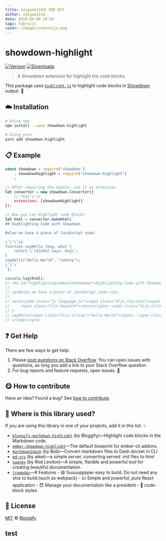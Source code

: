 ```yaml
---
title: salgum1114의 개발 일지
author: salgum1114
date: 2019-04-09 14:34
tags: fabricjs
cover: /images/covers/js.png
---
```


<!-- Please do not edit this file. Edit the `blah` field in the `package.json` instead. If in doubt, open an issue. -->


# showdown-highlight

 [![Version](https://img.shields.io/npm/v/showdown-highlight.svg)](https://www.npmjs.com/package/showdown-highlight) [![Downloads](https://img.shields.io/npm/dt/showdown-highlight.svg)](https://www.npmjs.com/package/showdown-highlight)

> A Showdown extension for highlight the code blocks.

This package uses [`highlight.js`](https://highlightjs.org) to highlight code blocks in [Showdown](https://github.com/showdownjs/showdown) output. :rocket:

## :cloud: Installation

```sh
# Using npm
npm install --save showdown-highlight

# Using yarn
yarn add showdown-highlight
```


## :clipboard: Example



```js
const showdown = require('showdown')
    , showdownHighlight = require("showdown-highlight")
    ;

// After requiring the module, use it as extension
let converter = new showdown.Converter({
    // That's it
    extensions: [showdownHighlight]
});

// Now you can Highlight code blocks
let html = converter.makeHtml(`
## Highlighting Code with Showdown

Below we have a piece of JavaScript code:

\`\`\`js
function sayHello (msg, who) {
    return \`\${who} says: msg\`;
}
sayHello("Hello World", "Johnny");
\`\`\`
`);

console.log(html);
// <h2 id="highlightingcodewithshowdown">Highlighting Code with Showdown</h2>
//
// <p>Below we have a piece of JavaScript code:</p>
//
// <pre><code class="js language-js"><span class="hljs-function"><span class="hljs-keyword">function</span> <span class="hljs-title">sayHello</span> (<span class="hljs-params">msg, who</span>) </span>{
//     <span class="hljs-keyword">return</span> <span class="hljs-string">`<span class="hljs-subst">${who}</span> says: msg`</span>;
// }
// sayHello(<span class="hljs-string">"Hello World"</span>, <span class="hljs-string">"Johnny"</span>);
// </code></pre>
```



## :question: Get Help

There are few ways to get help:

 1. Please [post questions on Stack Overflow](https://stackoverflow.com/questions/ask). You can open issues with questions, as long you add a link to your Stack Overflow question.
 2. For bug reports and feature requests, open issues. :bug:



## :yum: How to contribute
Have an idea? Found a bug? See [how to contribute][contributing].


## :dizzy: Where is this library used?
If you are using this library in one of your projects, add it in this list. :sparkles:


 - [`bloggify-markdown-highlight`](https://github.com/Bloggify/bloggify-markdown-highlight#readme) (by Bloggify)—Highlight code blocks in the Markdown code.
 - [`ember-showdown-highlight`](https://npmjs.com/package/ember-showdown-highlight)—The default blueprint for ember-cli addons.
 - [`markdown2dash`](https://github.com/eyworldwide/markdown2dash#readme) (by Bob)—Convert markdown files to Dash docset in CLI
 - [`md-srv`](https://npmjs.com/package/md-srv) (by aikei)—a simple server, converting served .md files to html
 - [`swanky`](https://github.com/swanky-docs/swanky#readme) (by Rod Leviton)—A simple, flexible and powerful tool for creating beautiful documentation.
 - [`trumpdoc`](https://npmjs.com/package/trumpdoc)—# Features - 😄 Suuuupppper easy to build. Do not need any shiz to build.(such as webpack) - 👍 Simple and powerful, pure React application - 😈 Manage your documentation like a president - 📄 code-block styles

## :scroll: License

[MIT][license] © [Bloggify][website]

[license]: http://showalicense.com/?fullname=Bloggify%20%3Csupport%40bloggify.org%3E%20(https%3A%2F%2Fbloggify.org)&year=2016#license-mit
[website]: https://bloggify.org
[contributing]: /CONTRIBUTING.md
[docs]: /DOCUMENTATION.md


## test